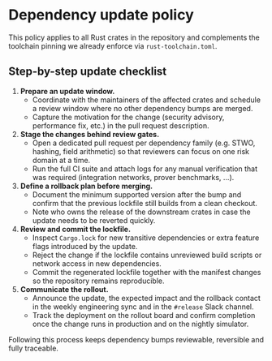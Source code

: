 # Dependency update policy

This policy applies to all Rust crates in the repository and complements the
toolchain pinning we already enforce via `rust-toolchain.toml`.

## Step-by-step update checklist

1. **Prepare an update window.**
   - Coordinate with the maintainers of the affected crates and schedule a
     review window where no other dependency bumps are merged.
   - Capture the motivation for the change (security advisory, performance fix,
     etc.) in the pull request description.
2. **Stage the changes behind review gates.**
   - Open a dedicated pull request per dependency family (e.g. STWO, hashing,
     field arithmetic) so that reviewers can focus on one risk domain at a time.
   - Run the full CI suite and attach logs for any manual verification that was
     required (integration networks, prover benchmarks, …).
3. **Define a rollback plan before merging.**
   - Document the minimum supported version after the bump and confirm that the
     previous lockfile still builds from a clean checkout.
   - Note who owns the release of the downstream crates in case the update needs
     to be reverted quickly.
4. **Review and commit the lockfile.**
   - Inspect `Cargo.lock` for new transitive dependencies or extra feature flags
     introduced by the update.
   - Reject the change if the lockfile contains unreviewed build scripts or
     network access in new dependencies.
   - Commit the regenerated lockfile together with the manifest changes so the
     repository remains reproducible.
5. **Communicate the rollout.**
   - Announce the update, the expected impact and the rollback contact in the
     weekly engineering sync and in the `#release` Slack channel.
   - Track the deployment on the rollout board and confirm completion once the
     change runs in production and on the nightly simulator.

Following this process keeps dependency bumps reviewable, reversible and fully
traceable.
